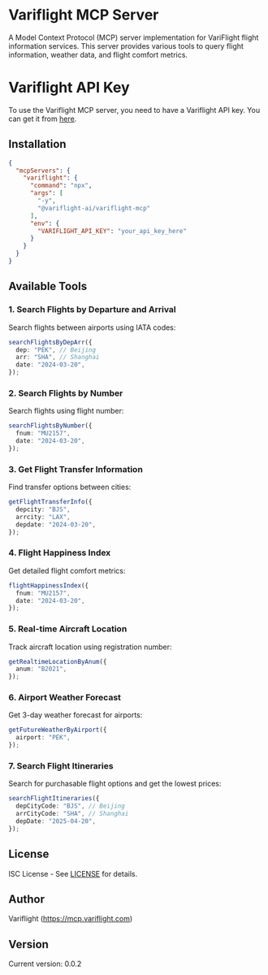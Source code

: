# Variflight MCP Server

A Model Context Protocol (MCP) server implementation for VariFlight flight
information services. This server provides various tools to query flight
information, weather data, and flight comfort metrics.

# Variflight API Key

To use the Variflight MCP server, you need to have a Variflight API key. You can
get it from [here](https://mcp.variflight.com).

## Installation

```json
{
  "mcpServers": {
    "variflight": {
      "command": "npx",
      "args": [
        "-y",
        "@variflight-ai/variflight-mcp"
      ],
      "env": {
        "VARIFLIGHT_API_KEY": "your_api_key_here"
      }
    }
  }
}
```

## Available Tools

### 1. Search Flights by Departure and Arrival

Search flights between airports using IATA codes:

```typescript
searchFlightsByDepArr({
  dep: "PEK", // Beijing
  arr: "SHA", // Shanghai
  date: "2024-03-20",
});
```

### 2. Search Flights by Number

Search flights using flight number:

```typescript
searchFlightsByNumber({
  fnum: "MU2157",
  date: "2024-03-20",
});
```

### 3. Get Flight Transfer Information

Find transfer options between cities:

```typescript
getFlightTransferInfo({
  depcity: "BJS",
  arrcity: "LAX",
  depdate: "2024-03-20",
});
```

### 4. Flight Happiness Index

Get detailed flight comfort metrics:

```typescript
flightHappinessIndex({
  fnum: "MU2157",
  date: "2024-03-20",
});
```

### 5. Real-time Aircraft Location

Track aircraft location using registration number:

```typescript
getRealtimeLocationByAnum({
  anum: "B2021",
});
```

### 6. Airport Weather Forecast

Get 3-day weather forecast for airports:

```typescript
getFutureWeatherByAirport({
  airport: "PEK",
});
```

### 7. Search Flight Itineraries

Search for purchasable flight options and get the lowest prices:

```typescript
searchFlightItineraries({
  depCityCode: "BJS", // Beijing
  arrCityCode: "SHA", // Shanghai
  depDate: "2025-04-20",
});
```

## License

ISC License - See [LICENSE](LICENSE) for details.

## Author

Variflight (https://mcp.variflight.com)

## Version

Current version: 0.0.2
